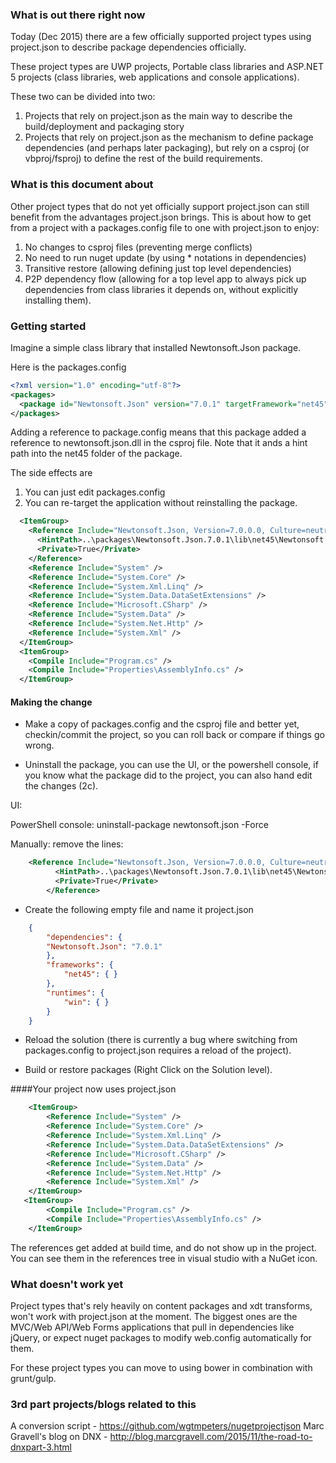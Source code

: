 ### What is out there right now
Today (Dec 2015) there are a few officially supported project types using project.json to describe package dependencies officially.

These project types are UWP projects, Portable class libraries and ASP.NET 5 projects (class libraries, web applications and console applications).

These two can be divided into two:
1. Projects that rely on project.json as the main way to describe the build/deployment and packaging story
2. Projects that rely on project.json as the mechanism to define package dependencies (and perhaps later packaging), but rely on a csproj (or vbproj/fsproj) to define the rest of the build requirements.

### What is this document about
Other project types that do not yet officially support project.json can still benefit from the advantages project.json  brings. This is about how to get from a project with a packages.config file to one with project.json to enjoy:

1. No changes to csproj files (preventing merge conflicts)
2. No need to run nuget update (by using * notations in dependencies)
3. Transitive restore (allowing defining just top level dependencies)
4. P2P dependency flow (allowing for a top level app to always pick up dependencies from class libraries it depends on, without explicitly installing them).

### Getting started
Imagine a simple class library that installed Newtonsoft.Json package.

Here is the packages.config
```xml
<?xml version="1.0" encoding="utf-8"?>
<packages>
  <package id="Newtonsoft.Json" version="7.0.1" targetFramework="net45" />
</packages>
```

Adding a reference to package.config means that this package added a reference to newtonsoft.json.dll in the csproj file.
Note that it ands a hint path into the net45 folder of the package.

The side effects are
1. You can just edit packages.config
2. You can re-target the application without reinstalling the package.

```xml
  <ItemGroup>
    <Reference Include="Newtonsoft.Json, Version=7.0.0.0, Culture=neutral, PublicKeyToken=30ad4fe6b2a6aeed, processorArchitecture=MSIL">
      <HintPath>..\packages\Newtonsoft.Json.7.0.1\lib\net45\Newtonsoft.Json.dll</HintPath>
      <Private>True</Private>
    </Reference>
    <Reference Include="System" />
    <Reference Include="System.Core" />
    <Reference Include="System.Xml.Linq" />
    <Reference Include="System.Data.DataSetExtensions" />
    <Reference Include="Microsoft.CSharp" />
    <Reference Include="System.Data" />
    <Reference Include="System.Net.Http" />
    <Reference Include="System.Xml" />
  </ItemGroup>
  <ItemGroup>
    <Compile Include="Program.cs" />
    <Compile Include="Properties\AssemblyInfo.cs" />
  </ItemGroup>
```

#### Making the change
* Make a copy of packages.config and the csproj file and better yet, checkin/commit the project, so you can roll back or compare if things go wrong.

* Uninstall the package, you can use the UI, or the powershell console, if you know what the package did to the project, you can also hand edit the changes (2c).

UI: 

PowerShell console: uninstall-package newtonsoft.json -Force 

Manually: remove the lines:

```xml
    <Reference Include="Newtonsoft.Json, Version=7.0.0.0, Culture=neutral, PublicKeyToken=30ad4fe6b2a6aeed, processorArchitecture=MSIL">
          <HintPath>..\packages\Newtonsoft.Json.7.0.1\lib\net45\Newtonsoft.Json.dll</HintPath>
          <Private>True</Private>
        </Reference>
```
* Create the following empty file and name it project.json

```json
    {
        "dependencies": {
        "Newtonsoft.Json": "7.0.1"
        },
        "frameworks": {
            "net45": { }
        },
        "runtimes": {
            "win": { }
        }
    }
```
* Reload the solution (there is currently a bug where switching from packages.config to project.json requires a reload of the project).

* Build or restore packages (Right Click on the Solution level).

####Your project now uses project.json

```xml
    <ItemGroup>
        <Reference Include="System" />
        <Reference Include="System.Core" />
        <Reference Include="System.Xml.Linq" />
        <Reference Include="System.Data.DataSetExtensions" />
        <Reference Include="Microsoft.CSharp" />
        <Reference Include="System.Data" />
        <Reference Include="System.Net.Http" />
        <Reference Include="System.Xml" />
    </ItemGroup>
   <ItemGroup>
        <Compile Include="Program.cs" />
        <Compile Include="Properties\AssemblyInfo.cs" />
    </ItemGroup>
```

The references get added at build time, and do not show up in the project. You can see them in the references tree in visual studio with a NuGet icon.

### What doesn't work yet
Project types that's rely heavily on content packages and xdt transforms, won't work with project.json at the moment. The biggest ones are the MVC/Web API/Web Forms applications that pull in dependencies like jQuery, or expect nuget packages to modify web.config automatically for them.

For these project types you can move to using bower in combination with grunt/gulp.

### 3rd part projects/blogs related to this
A conversion script - https://github.com/wgtmpeters/nugetprojectjson
Marc Gravell's blog on DNX - http://blog.marcgravell.com/2015/11/the-road-to-dnxpart-3.html

